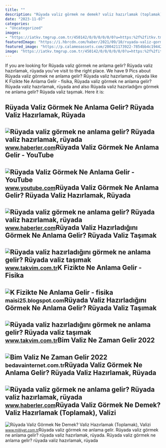 ```yaml
---
title: ""
description: "Rüyada valiz görmek ne demek? valiz hazırlamak (toplamak), valizi"
date: "2023-11-07"
categories:
- "Uncategorized"
images:
- "https://iatkv.tmgrup.com.tr/450142/0/0/0/0/0/0?u=https:%2f%2fitkv.tmgrup.com.tr%2f2022%2f06%2f27%2fruyada-valiz-hazirladigini-gormek-ne-anlama-gelir-ruyada-valiz-tasimak-toplamak-kaybetmek-anlami-ve-yorumu-ned-1656320145626.jpeg&amp;mw=616"
featuredImage: "https://i.hbrcdn.com/haber/2021/09/10/ruyada-valiz-gormek-ruyada-valiz-hazirlamak-14387079_1213_m.jpg"
featured_image: "https://p.calameoassets.com/200421173922-7854bb4c194421435081d2b710b41004/p1.jpg"
image: "https://iatkv.tmgrup.com.tr/450142/0/0/0/0/0/0?u=https:%2f%2fitkv.tmgrup.com.tr%2f2022%2f06%2f27%2fruyada-valiz-hazirladigini-gormek-ne-anlama-gelir-ruyada-valiz-tasimak-toplamak-kaybetmek-anlami-ve-yorumu-ned-1656320145626.jpeg&amp;mw=616"
---
```


If you are looking for Rüyada valiz görmek ne anlama gelir? Rüyada valiz hazırlamak, rüyada you've visit to the right place. We have 9 Pics about Rüyada valiz görmek ne anlama gelir? Rüyada valiz hazırlamak, rüyada like K Fizikte Ne Anlama Gelir - fisika, Rüyada valiz görmek ne anlama gelir? Rüyada valiz hazırlamak, rüyada and also Rüyada valiz hazırladığını görmek ne anlama gelir? Rüyada valiz taşımak. Here it is:

Rüyada Valiz Görmek Ne Anlama Gelir? Rüyada Valiz Hazırlamak, Rüyada
--------------------------------------------------------------------

 ![Rüyada valiz görmek ne anlama gelir? Rüyada valiz hazırlamak, rüyada](https://i.hbrcdn.com/haber/2021/09/10/ruyada-valiz-gormek-ruyada-valiz-hazirlamak-14387079_3809_amp.jpg) <small>www.haberler.com</small>Rüyada Valiz Görmek Ne Anlama Gelir - YouTube
---------------------------------------------

 ![Rüyada Valiz Görmek Ne Anlama Gelir - YouTube](https://i.ytimg.com/vi/wEoZ2m7TPx4/maxresdefault.jpg) <small>www.youtube.com</small>Rüyada Valiz Görmek Ne Anlama Gelir? Rüyada Valiz Hazırlamak, Rüyada
--------------------------------------------------------------------

 ![Rüyada valiz görmek ne anlama gelir? Rüyada valiz hazırlamak, rüyada](https://i.hbrcdn.com/haber/2021/09/10/ruyada-valiz-gormek-ruyada-valiz-hazirlamak-14387079_1213_m.jpg) <small>www.haberler.com</small>Rüyada Valiz Hazırladığını Görmek Ne Anlama Gelir? Rüyada Valiz Taşımak
-----------------------------------------------------------------------

 ![Rüyada valiz hazırladığını görmek ne anlama gelir? Rüyada valiz taşımak](https://iatkv.tmgrup.com.tr/450142/0/0/0/0/0/0?u=https:%2f%2fitkv.tmgrup.com.tr%2f2022%2f06%2f27%2fruyada-valiz-hazirladigini-gormek-ne-anlama-gelir-ruyada-valiz-tasimak-toplamak-kaybetmek-anlami-ve-yorumu-ned-1656320145626.jpeg&mw=616) <small>www.takvim.com.tr</small>K Fizikte Ne Anlama Gelir - Fisika
----------------------------------

 ![K Fizikte Ne Anlama Gelir - fisika](https://p.calameoassets.com/200421173922-7854bb4c194421435081d2b710b41004/p1.jpg) <small>maisi25.blogspot.com</small>Rüyada Valiz Hazırladığını Görmek Ne Anlama Gelir? Rüyada Valiz Taşımak
-----------------------------------------------------------------------

 ![Rüyada valiz hazırladığını görmek ne anlama gelir? Rüyada valiz taşımak](https://iatkv.tmgrup.com.tr/b49a47/0/0/0/0/0/0?u=https:%2f%2fitkv.tmgrup.com.tr%2f2022%2f06%2f27%2fruyada-valiz-hazirladigini-gormek-ne-anlama-gelir-ruyada-valiz-tasimak-toplamak-kaybetmek-anlami-ve-yorumu-ned-1656320146902.jpeg&mw=616) <small>www.takvim.com.tr</small>Bim Valiz Ne Zaman Gelir 2022
-----------------------------

 ![Bim Valiz Ne Zaman Gelir 2022](https://bedavainternet.com.tr/wp-content/uploads/2022/05/Bim-Valiz-Ne-Zaman-Gelir.jpg) <small>bedavainternet.com.tr</small>Rüyada Valiz Görmek Ne Anlama Gelir? Rüyada Valiz Hazırlamak, Rüyada
--------------------------------------------------------------------

 ![Rüyada valiz görmek ne anlama gelir? Rüyada valiz hazırlamak, rüyada](https://i.hbrcdn.com/haber/2021/09/10/ruyada-valiz-gormek-ruyada-valiz-hazirlamak-14387079_3504_m.jpg) <small>www.haberler.com</small>Rüyada Valiz Görmek Ne Demek? Valiz Hazırlamak (Toplamak), Valizi
-----------------------------------------------------------------

 ![Rüyada Valiz Görmek Ne Demek? Valiz Hazırlamak (Toplamak), Valizi](https://image.milimaj.com/i/milliyet/75/0x410/5f45966a55427f1d949f2111.jpg) <small>www.milliyet.com.tr</small>Rüyada valiz görmek ne anlama gelir. Rüyada valiz görmek ne anlama gelir? rüyada valiz hazırlamak, rüyada. Rüyada valiz görmek ne anlama gelir? rüyada valiz hazırlamak, rüyada
